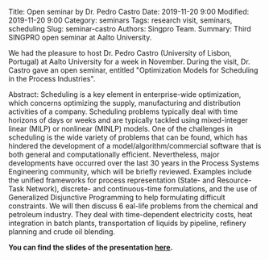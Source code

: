 Title: Open seminar by Dr. Pedro Castro
Date: 2019-11-20 9:00
Modified: 2019-11-20 9:00
Category: seminars
Tags: research visit, seminars, scheduling
Slug: seminar-castro
Authors: Singpro Team.
Summary: Third SINGPRO open seminar at Aalto University.

We had the pleasure to host Dr. Pedro Castro (University of Lisbon, Portugal) at Aalto University for a week in November. During the visit, Dr. Castro gave an open seminar, entitled "Optimization Models for Scheduling in the Process Industries".

Abstract: Scheduling is a key element in enterprise-wide optimization, which concerns optimizing the supply, manufacturing and distribution activities of a company. Scheduling problems typically deal with time horizons of days or weeks and are typically tackled using mixed-integer linear (MILP) or nonlinear (MINLP) models. One of the challenges in scheduling is the wide variety of problems that can be found, which has hindered the development of a model/algorithm/commercial software that is both general and computationally efficient. Nevertheless, major developments have occurred over the last 30 years in the Process Systems Engineering community, which will be briefly reviewed. Examples include the unified frameworks for process representation (State- and Resource-Task Network), discrete- and continuous-time formulations, and the use of Generalized Disjunctive Programming to help formulating difficult constraints. We will then discuss 6 eal-life problems from the chemical and petroleum industry. They deal with time-dependent electricity costs, heat integration in batch plants, transportation of liquids by pipeline, refinery planning and crude oil blending.

**You can find the slides of the presentation [here]({attach}/downloads/2019-11-20-PedroCastro.pdf).**